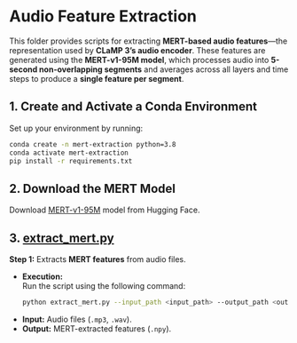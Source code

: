 # **Audio Feature Extraction**
This folder provides scripts for extracting **MERT-based audio features**—the representation used by **CLaMP 3’s audio encoder**. These features are generated using the **MERT-v1-95M model**, which processes audio into **5-second non-overlapping segments** and averages across all layers and time steps to produce a **single feature per segment**.

## **1. Create and Activate a Conda Environment**
Set up your environment by running:
```bash
conda create -n mert-extraction python=3.8
conda activate mert-extraction
pip install -r requirements.txt
```

## **2. Download the MERT Model**
Download [MERT-v1-95M](https://huggingface.co/m-a-p/MERT-v1-95M) model from Hugging Face.

## **3. [extract_mert.py](https://github.com/sanderwood/clamp3/blob/main/preprocessing/audio/extract_mert.py)**
**Step 1:** Extracts **MERT features** from audio files.

- **Execution:**  
  Run the script using the following command:
  ```bash
  python extract_mert.py --input_path <input_path> --output_path <output_path> --model_path m-a-p/MERT-v1-95M --mean_features
  ```
- **Input:** Audio files (`.mp3`, `.wav`).
- **Output:** MERT-extracted features (`.npy`).
